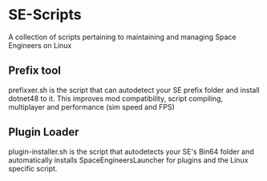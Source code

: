 # SE-Scripts
A collection of scripts pertaining to maintaining and managing Space Engineers on Linux


## Prefix tool
prefixxer.sh is the script that can autodetect your SE prefix folder and install dotnet48 to it.
This improves mod compatibility, script compiling, multiplayer and performance (sim speed and FPS)


## Plugin Loader
plugin-installer.sh is the script that autodetects your SE's Bin64 folder and automatically installs SpaceEngineersLauncher for plugins and the Linux specific script.

